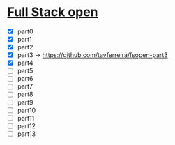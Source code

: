 # [Full Stack open](https://fullstackopen.com/en/)

- [x] part0
- [x] part1
- [X] part2
- [x] part3 -> https://github.com/tavferreira/fsopen-part3
- [x] part4
- [ ] part5
- [ ] part6
- [ ] part7
- [ ] part8
- [ ] part9
- [ ] part10
- [ ] part11
- [ ] part12
- [ ] part13
